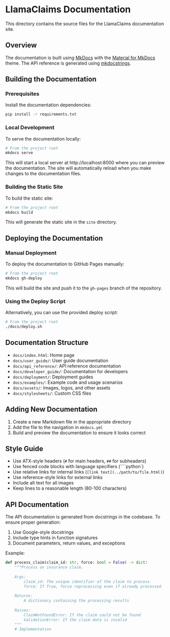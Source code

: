 # LlamaClaims Documentation

This directory contains the source files for the LlamaClaims documentation site.

## Overview

The documentation is built using [MkDocs](https://www.mkdocs.org/) with the [Material for MkDocs](https://squidfunk.github.io/mkdocs-material/) theme. The API reference is generated using [mkdocstrings](https://mkdocstrings.github.io/).

## Building the Documentation

### Prerequisites

Install the documentation dependencies:

```bash
pip install -r requirements.txt
```

### Local Development

To serve the documentation locally:

```bash
# From the project root
mkdocs serve
```

This will start a local server at http://localhost:8000 where you can preview the documentation. The site will automatically reload when you make changes to the documentation files.

### Building the Static Site

To build the static site:

```bash
# From the project root
mkdocs build
```

This will generate the static site in the `site` directory.

## Deploying the Documentation

### Manual Deployment

To deploy the documentation to GitHub Pages manually:

```bash
# From the project root
mkdocs gh-deploy
```

This will build the site and push it to the `gh-pages` branch of the repository.

### Using the Deploy Script

Alternatively, you can use the provided deploy script:

```bash
# From the project root
./docs/deploy.sh
```

## Documentation Structure

- `docs/index.html`: Home page
- `docs/user_guide/`: User guide documentation
- `docs/api_reference/`: API reference documentation
- `docs/developer_guide/`: Documentation for developers
- `docs/deployment/`: Deployment guides
- `docs/examples/`: Example code and usage scenarios
- `docs/assets/`: Images, logos, and other assets
- `docs/stylesheets/`: Custom CSS files

## Adding New Documentation

1. Create a new Markdown file in the appropriate directory
2. Add the file to the navigation in `mkdocs.yml`
3. Build and preview the documentation to ensure it looks correct

## Style Guide

- Use ATX-style headers (`#` for main headers, `##` for subheaders)
- Use fenced code blocks with language specifiers (````python`)
- Use relative links for internal links (`[link text](../path/to/file.html)`)
- Use reference-style links for external links
- Include alt text for all images
- Keep lines to a reasonable length (80-100 characters)

## API Documentation

The API documentation is generated from docstrings in the codebase. To ensure proper generation:

1. Use Google-style docstrings
2. Include type hints in function signatures
3. Document parameters, return values, and exceptions

Example:

```python
def process_claim(claim_id: str, force: bool = False) -> dict:
    """Process an insurance claim.
    
    Args:
        claim_id: The unique identifier of the claim to process
        force: If True, force reprocessing even if already processed
        
    Returns:
        A dictionary containing the processing results
        
    Raises:
        ClaimNotFoundError: If the claim could not be found
        ValidationError: If the claim data is invalid
    """
    # Implementation
``` 
